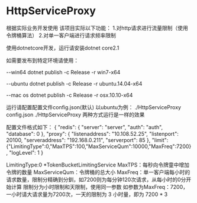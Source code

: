 # HttpServiceProxy
根据实际业务开发使用
该项目实际以下功能：
1.对http请求进行流量限制（使用令牌桶算法）
2.对单一客户端进行请求频率限制

使用dotnetcore开发，运行请安装dotnet core2.1

如需要发布到特定环境请使用：

--win64
dotnet publish -c Release -r win7-x64

--ubuntu
dotnet publish -c Release -r ubuntu.14.04-x64

--mac os
dotnet publish -c Release -r osx.10.10-x64

运行请配置配置文件config.json(默认)
以ubuntu为例：
./HttpServiceProxy config.json
./HttpServiceProxy
两种方式运行是一样的效果


配置文件格式如下：
{
  "redis": {
    "server": "server",
    "auth": "auth",
    "database": 0
  },
  "proxy": {
    "listenaddress": "10.108.52.25",
    "listenport": 20100,
    "serveraddress": "192.168.0.211",
    "serverport": 85
  },
  "limit":{"LimitingType":0,"MaxTPS":100,"MaxServiceQum":10000,"MaxFreq":7200},
  "logLevel": 1
}

LimitingType:0 *TokenBucketLimitingService
MaxTPS：每秒向令牌童中增加令牌的数量
MaxServiceQum：令牌桶的总大小
MaxFreq：单一客户端每小时的请求数量，限制分精确到分釧，如7200则为每分钟120次请求，从每小时的0分开始计算
限制分为小时限制和天限制，使用同一参数
如参数为MaxFreq：7200，一小时请大请求量为7200次，一天的限制为 3 小时量，即为 7200 * 3


